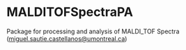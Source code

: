 # MALDITOFSpectraPA
Package for processing and analysis of MALDI_TOF Spectra
(miguel.sautie.castellanos@umontreal.ca)
